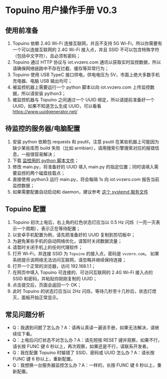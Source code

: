# Topuino 用户操作手册 V0.3

## 使用前准备

1. Topuino 依赖 2.4G Wi-Fi 连接互联网，并且不支持 5G Wi-Fi，所以你需要有一个可以连接互联网的 2.4G Wi-Fi 接入点，并且 SSID 不可以包含特殊字符（包括中文字符），且必须有密码；
2. Topuino 通过 HTTP 协议与 iot.vvzero.com 通讯以获取实时监控数据，所以请确保网络链路中不存在拦截、缓存等异常行为；
3. Topuino 使用 USB TypeC 接口供电，供电电压为 5V，市面上绝大多数手机充电器、电脑 USB 输出均可；
4. 被监控机器上需要运行一个 python 脚本以向 iot.vvzero.com 上传监控数据，所以请安装 python3；
5. 被监控机器与 Topuino 之间通过一个 UUID 绑定，所以请提前准备好一个 UUID，如果不知道怎么生成 UUID，可以看看 <https://www.uuidgenerator.net/>

## 待监控的服务器/电脑配置

1. 安装 python 依赖包 requests 和 psutil，注意 psutil 在某些机器上可能因为缺少某些库而 build 失败（比如 armbian），请用搜索引擎搜索对应的报错信息，一般很容易解决；
2. 下载 [监控用的 python 脚本文件](https://git.vvzero.com/villivateur/TopuinoServer/raw/branch/master/slave/main.py)；
3. 修改 main.py，将准备好的 UUID 填入 main.py 的指定位置；同时请填入需要监控的两个磁盘挂载点；
4. 直接使用 python3 运行 main.py，将会每隔 1s 向 iot.vvzero.com 报告当前监控数据；
5. 如果需要配置自动启动和 daemon，建议参考 [这个 systemd 服务文件](https://git.vvzero.com/villivateur/TopuinoServer/raw/branch/master/slave/topuino_slave.service)

## Topuino 配置

1. Topuino 初次上电后，右上角的红色状态灯应当以 0.5 Hz 闪烁（一亮一灭表示一个周期），表示正在等待配置；
2. 以安卓手机配置为例，请先把准备好的 UUID 复制到剪切板中；
3. 为避免某些手机的自动网络优化，请暂时关闭数据流量；
4. 请暂时关闭手机上的任何代理软件；
5. 打开 Wi-Fi，并连接 SSID 为 `Topuino` 的接入点，密码是 `vvzero.com`。 如果系统提示该网络无法访问互联网，请忽略并继续保持连接；
6. 打开一个正常的浏览器，访问 192.168.1.1；
7. 在网页中填入 Topuino 可连接的、可访问互联网的 2.4G Wi-Fi 接入点的 SSID 和密码，并粘贴你刚刚复制的 UUID；
8. 点击提交后，页面会返回一个 OK；
9. 此时 Topuino 的状态灯应当以 2Hz 闪烁，等待几秒至十几秒后，状态灯熄灭，面板开始正常显示。

## 常见问题分析

- Q：我遇到问题了怎么办？A：请再认真读一遍该手册，如果无法解决，请继续往下看。
- Q：上电后闪灯状态不对怎么办？A：请先短按 RESET 键并观察，如果不行，请长按 FUNC 键 6 秒以上，再次观察，如果还是不行，请联系开发者。
- Q：我在配置 Topuino 时输错了 SSID、密码或 UUID 怎么办？A：请长按 FUNC 键 6 秒以上，重新配置。
- Q：我想换一台服务器监控怎么办？A：一样的，长按 FUNC 键 6 秒以上，重新配置。
